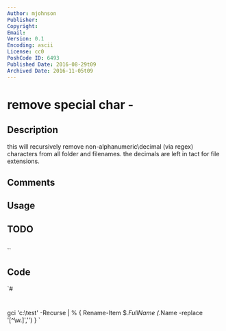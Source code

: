 ```yaml
---
Author: mjohnson
Publisher: 
Copyright: 
Email: 
Version: 0.1
Encoding: ascii
License: cc0
PoshCode ID: 6493
Published Date: 2016-08-29t09
Archived Date: 2016-11-05t09
---
```


# remove special char - 

## Description

this will recursively remove non-alphanumeric\decimal (via regex) characters from all folder and filenames. the decimals are left in tact for file extensions.

## Comments



## Usage



## TODO



## 

``

## Code

`#
 #
 gci 'c:\test\' -Recurse | % { Rename-Item $_.FullName $($_.Name -replace
 	'[^\w\.]','') }
`

